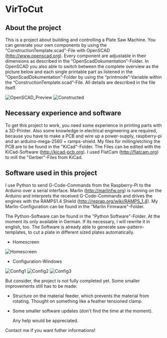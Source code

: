 # VirToCut
## About the project
This is a project about building and controlling a Plate Saw Machine. You can generate your own components by using the "ConstructionTemplate.scad"-File with OpenSCAD (http://www.openscad.org). Every component are adjustable in their dimensions as described in the “OpenScadDokumentation”-Folder. In OpenSCAD you also able to switch between the complete overview as the picture below and each single printable part as listened in the “OpenScadDokumentation”-Folder by using the “printmode”-Variable within the “ConstructionTemplate.scad”-File. All details are described in the file itself. 

![OpenSCAD_Preview](https://github.com/VirToReal/VirToCut/blob/master/Images/PlateSawMachine_Transp.png)
![Constructed](https://github.com/VirToReal/VirToCut/blob/master/Images/PlateSawMachine_Contructed.png)

## Necessary experience and software
To get this project to work, you need some experience in printing parts with a 3D-Printer. Also some knowledge in electrical engineering are required, because you have to make a PCB and wire up a power-supply, raspberry-pi and an arduino-mega-2560 + ramps-shield. My files for milling/etching the PCB are to be found in the "KiCad"-Folder. The Files can be edited with the KiCad-Software (http://kicad-pcb.org). I used FlatCam (http://flatcam.org) to mill the "Gerber"-Files from KiCad.

## Software used in this project
I use Python to send G-Code-Commands from the Raspberry-Pi to the Arduino over a serial interface. Marlin (http://marlinfw.org) is running on the Arduino and interprets the received G-Code-Commands and drives the engines with the RAMPS1.4 Shield (http://reprap.org/wiki/RAMPS_1.4). My Marlin-Configuration can be found in the "Marlin Firmware"-Folder. 

The Python-Software can be found in the "Python Software"-Folder. At the moment its only available in German. If its necessary, I will rewrite it in english, too. The Software is already able to generate saw-pattern-templates, to cut a plate in different sized plates automatically. 

- Homescreen

![Homescreen](https://github.com/VirToReal/VirToCut/blob/master/Images/PythonSoftware_Homescreen.png)

- Configuration-Windows

![Config1](https://github.com/VirToReal/VirToCut/blob/master/Images/PythonSoftware_Config_1.png)
![Config2](https://github.com/VirToReal/VirToCut/blob/master/Images/PythonSoftware_Config_2.png)
![Config3](https://github.com/VirToReal/VirToCut/blob/master/Images/PythonSoftware_Config_3.png)

But consider, the project is not fully completed yet. Some smaller improvements still has to be made:
- Structure on the material feeder, which prevents the material from rotating. Thought on something like a feather tensioned clamp. 
- Some smaller software updates (don't find the time at the moment). 

  Any help would be appreciated.

Contact me if you want futher informations!
